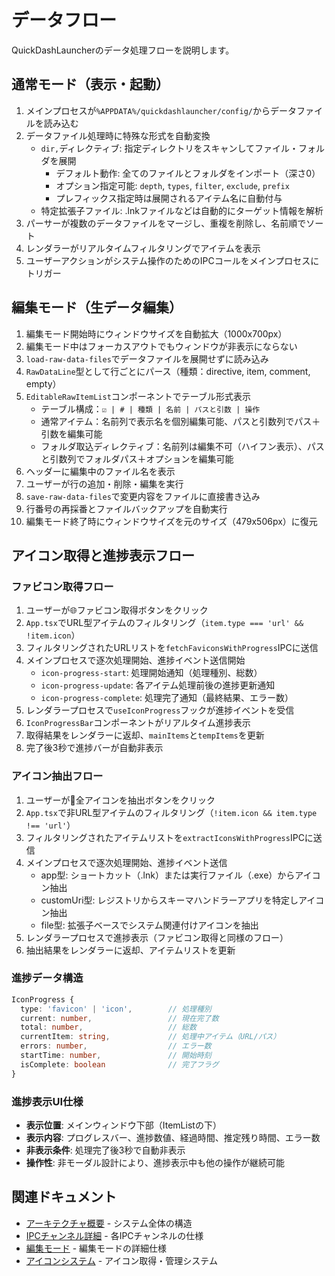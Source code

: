 # データフロー

QuickDashLauncherのデータ処理フローを説明します。

## 通常モード（表示・起動）

1. メインプロセスが`%APPDATA%/quickdashlauncher/config/`からデータファイルを読み込む
2. データファイル処理時に特殊な形式を自動変換
   - `dir,`ディレクティブ: 指定ディレクトリをスキャンしてファイル・フォルダを展開
     - デフォルト動作: 全てのファイルとフォルダをインポート（深さ0）
     - オプション指定可能: `depth`, `types`, `filter`, `exclude`, `prefix`
     - プレフィックス指定時は展開されるアイテム名に自動付与
   - 特定拡張子ファイル: .lnkファイルなどは自動的にターゲット情報を解析
3. パーサーが複数のデータファイルをマージし、重複を削除し、名前順でソート
4. レンダラーがリアルタイムフィルタリングでアイテムを表示
5. ユーザーアクションがシステム操作のためのIPCコールをメインプロセスにトリガー

## 編集モード（生データ編集）

1. 編集モード開始時にウィンドウサイズを自動拡大（1000x700px）
2. 編集モード中はフォーカスアウトでもウィンドウが非表示にならない
3. `load-raw-data-files`でデータファイルを展開せずに読み込み
4. `RawDataLine`型として行ごとにパース（種類：directive, item, comment, empty）
5. `EditableRawItemList`コンポーネントでテーブル形式表示
   - テーブル構成：`☑️ | # | 種類 | 名前 | パスと引数 | 操作`
   - 通常アイテム：名前列で表示名を個別編集可能、パスと引数列でパス＋引数を編集可能
   - フォルダ取込ディレクティブ：名前列は編集不可（ハイフン表示）、パスと引数列でフォルダパス＋オプションを編集可能
6. ヘッダーに編集中のファイル名を表示
7. ユーザーが行の追加・削除・編集を実行
8. `save-raw-data-files`で変更内容をファイルに直接書き込み
9. 行番号の再採番とファイルバックアップを自動実行
10. 編集モード終了時にウィンドウサイズを元のサイズ（479x506px）に復元

## アイコン取得と進捗表示フロー

### ファビコン取得フロー
1. ユーザーが🌐ファビコン取得ボタンをクリック
2. `App.tsx`でURL型アイテムのフィルタリング（`item.type === 'url' && !item.icon`）
3. フィルタリングされたURLリストを`fetchFaviconsWithProgress`IPCに送信
4. メインプロセスで逐次処理開始、進捗イベント送信開始
   - `icon-progress-start`: 処理開始通知（処理種別、総数）
   - `icon-progress-update`: 各アイテム処理前後の進捗更新通知
   - `icon-progress-complete`: 処理完了通知（最終結果、エラー数）
5. レンダラープロセスで`useIconProgress`フックが進捗イベントを受信
6. `IconProgressBar`コンポーネントがリアルタイム進捗表示
7. 取得結果をレンダラーに返却、`mainItems`と`tempItems`を更新
8. 完了後3秒で進捗バーが自動非表示

### アイコン抽出フロー
1. ユーザーが🎨全アイコンを抽出ボタンをクリック
2. `App.tsx`で非URL型アイテムのフィルタリング（`!item.icon && item.type !== 'url'`）
3. フィルタリングされたアイテムリストを`extractIconsWithProgress`IPCに送信
4. メインプロセスで逐次処理開始、進捗イベント送信
   - app型: ショートカット（.lnk）または実行ファイル（.exe）からアイコン抽出
   - customUri型: レジストリからスキーマハンドラーアプリを特定しアイコン抽出
   - file型: 拡張子ベースでシステム関連付けアイコンを抽出
5. レンダラープロセスで進捗表示（ファビコン取得と同様のフロー）
6. 抽出結果をレンダラーに返却、アイテムリストを更新

### 進捗データ構造
```typescript
IconProgress {
  type: 'favicon' | 'icon',        // 処理種別
  current: number,                 // 現在完了数
  total: number,                   // 総数
  currentItem: string,             // 処理中アイテム（URL/パス）
  errors: number,                  // エラー数
  startTime: number,               // 開始時刻
  isComplete: boolean              // 完了フラグ
}
```

### 進捗表示UI仕様
- **表示位置**: メインウィンドウ下部（ItemListの下）
- **表示内容**: プログレスバー、進捗数値、経過時間、推定残り時間、エラー数
- **非表示条件**: 処理完了後3秒で自動非表示
- **操作性**: 非モーダル設計により、進捗表示中も他の操作が継続可能

## 関連ドキュメント

- [アーキテクチャ概要](overview.md) - システム全体の構造
- [IPCチャンネル詳細](ipc-channels.md) - 各IPCチャンネルの仕様
- [編集モード](../features/edit-mode.md) - 編集モードの詳細仕様
- [アイコンシステム](../features/icon-system.md) - アイコン取得・管理システム